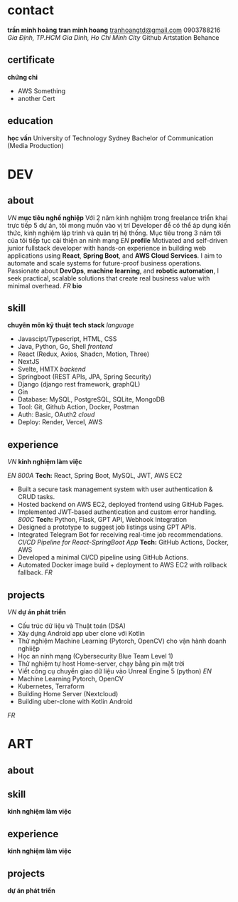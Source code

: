 # contact
**trần minh hoàng**
**tran minh hoang**
tranhoangtd@gmail.com
0903788216
_Gia Định, TP.HCM_
_Gia Dinh, Ho Chi Minh City_
Github
Artstation
Behance

## certificate
__chứng chỉ__
- AWS Something
- another Cert

## education 
__học vấn__
University of Technology Sydney
Bachelor of Communication (Media Production)


# DEV
## about
*VN*
__mục tiêu nghề nghiệp__
Với 2 năm kinh nghiệm trong freelance triển khai trực tiếp 5 dự án, tôi mong muốn vào vị trí Developer để có thể áp dụng kiến thức, kinh nghiệm lập trình và quản trị hệ thống. Mục tiêu trong 3 năm tới của tôi tiếp tục cải thiện an ninh mạng 
*EN*
__profile__
Motivated and self-driven junior fullstack developer with hands-on experience in building web applications using **React**, **Spring Boot**, and **AWS Cloud Services**. I aim to automate and scale systems for future-proof business operations. Passionate about **DevOps**, **machine learning**, and **robotic automation**, I seek practical, scalable solutions that create real business value with minimal overhead.
*FR*
__bio__


## skill
__chuyên môn kỹ thuật__
__tech stack__
*language*
- Javascipt/Typescript, HTML, CSS
- Java, Python, Go, Shell
*frontend*  
- React (Redux, Axios, Shadcn, Motion, Three)
- NextJS
- Svelte, HMTX
*backend*  
- Springboot (REST APIs, JPA, Spring Security)  
- Django (django rest framework, graphQL)
- Gin 
- Database: MySQL, PostgreSQL, SQLite, MongoDB
- Tool: Git, Github Action, Docker, Postman
- Auth: Basic, OAuth2
*cloud* 
- Deploy: Render, Vercel, AWS


## experience
*VN*
__kinh nghiệm làm việc__

*EN*
_800A_
**Tech:** React, Spring Boot, MySQL, JWT, AWS EC2
- Built a secure task management system with user authentication & CRUD tasks.  
- Hosted backend on AWS EC2, deployed frontend using GitHub Pages.  
- Implemented JWT-based authentication and custom error handling.
_800C_
**Tech:** Python, Flask, GPT API, Webhook Integration  
- Designed a prototype to suggest job listings using GPT APIs.  
- Integrated Telegram Bot for receiving real-time job recommendations.
_CI/CD Pipeline for React-SpringBoot App_
**Tech:** GitHub Actions, Docker, AWS  
- Developed a minimal CI/CD pipeline using GitHub Actions.  
- Automated Docker image build + deployment to AWS EC2 with rollback fallback.
*FR*

## projects
*VN*
__dự án phát triển__
- Cấu trúc dữ liệu và Thuật toán (DSA)
- Xây dựng Android app uber clone với Kotlin
- Thử nghiệm Machine Learning (Pytorch, OpenCV) cho vận hành doanh nghiiệp
- Học an ninh mạng (Cybersecurity Blue Team Level 1)
- Thử nghiệm tự host Home-server, chạy bằng pin mặt trời 
- Viết công cụ chuyển giao dữ liệu vào Unreal Engine 5 (python)
*EN*
- Machine Learning Pytorch, OpenCV
- Kubernetes, Terraform  
- Building Home Server (Nextcloud) 
- Building uber-clone with Kotlin Android

*FR*

# ART
## about

## skill
__kinh nghiệm làm việc__

## experience
__kinh nghiệm làm việc__

## projects
__dự án phát triển__